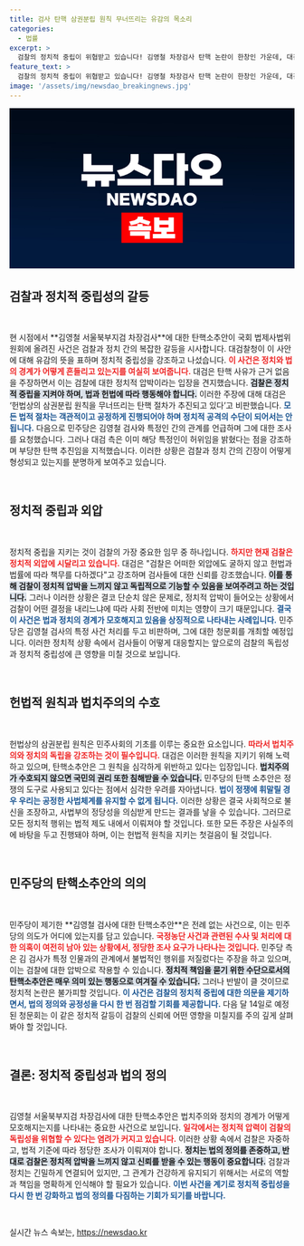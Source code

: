 ```yaml
---
title: 검사 탄핵 삼권분립 원칙 무너뜨리는 유감의 목소리
categories:
  - 법률
excerpt: >
  검찰의 정치적 중립이 위협받고 있습니다! 김영철 차장검사 탄핵 논란이 한창인 가운데, 대검찰청은 민주당의 주장에 강력 반발하며 부당한 절차라고 비판했습니다. 이 복잡한 정치적 게임의 진실은 무엇일까요?
feature_text: >
  검찰의 정치적 중립이 위협받고 있습니다! 김영철 차장검사 탄핵 논란이 한창인 가운데, 대검찰청은 민주당의 주장에 강력 반발하며 부당한 절차라고 비판했습니다. 이 복잡한 정치적 게임의 진실은 무엇일까요?
image: '/assets/img/newsdao_breakingnews.jpg'
---
```


<p><img src="/assets/img/newsdao_breakingnews.jpg" alt="ontimetimes 속보" /></p>

<h2 data-ke-size="size26">검찰과 정치적 중립성의 갈등</h2>

<p data-ke-size="size16">&nbsp;</p>

<p data-ke-size="size16">현 시점에서 **김영철 서울북부지검 차장검사**에 대한 탄핵소추안이 국회 법제사법위원회에 올려진 사건은 검찰과 정치 간의 복잡한 갈등을 시사합니다. 대검찰청이 이 사안에 대해 유감의 뜻을 표하며 정치적 중립성을 강조하고 나섰습니다. <b><span style="color: #ee2323;">이 사건은 정치와 법의 경계가 어떻게 흔들리고 있는지를 여실히 보여줍니다.</span></b> 대검은 탄핵 사유가 근거 없음을 주장하면서 이는 검찰에 대한 정치적 압박이라는 입장을 견지했습니다. <b><span style="background-color: #21538527;">검찰은 정치적 중립을 지켜야 하며, 법과 헌법에 따라 행동해야 합니다.</span></b> 이러한 주장에 대해 대검은 ‘헌법상의 삼권분립 원칙을 무너뜨리는 탄핵 절차가 추진되고 있다’고 비판했습니다. <b><span style="color: #1a5490;">모든 법적 절차는 객관적이고 공정하게 진행되어야 하며 정치적 공격의 수단이 되어서는 안 됩니다.</span></b> 다음으로 민주당은 김영철 검사와 특정인 간의 관계를 언급하며 그에 대한 조사를 요청했습니다. 그러나 대검 측은 이미 해당 특정인이 허위임을 밝혔다는 점을 강조하며 부당한 탄핵 추진임을 지적했습니다. 이러한 상황은 검찰과 정치 간의 긴장이 어떻게 형성되고 있는지를 분명하게 보여주고 있습니다.</p>

<p data-ke-size="size16">&nbsp;</p>

<h2 data-ke-size="size26">정치적 중립과 외압</h2>

<p data-ke-size="size16">&nbsp;</p>

<p data-ke-size="size16">정치적 중립을 지키는 것이 검찰의 가장 중요한 임무 중 하나입니다. <b><span style="color: #ee2323;">하지만 현재 검찰은 정치적 외압에 시달리고 있습니다.</span></b> 대검은 "검찰은 어떠한 외압에도 굴하지 않고 헌법과 법률에 따라 책무를 다하겠다"고 강조하며 검사들에 대한 신뢰를 강조했습니다. <b><span style="background-color: #21538527;">이를 통해 검찰이 정치적 압박을 느끼지 않고 독립적으로 기능할 수 있음을 보여주려고 하는 것입니다.</span></b> 그러나 이러한 상황은 결코 단순치 않은 문제로, 정치적 압박이 들어오는 상황에서 검찰이 어떤 결정을 내리느냐에 따라 사회 전반에 미치는 영향이 크기 때문입니다. <b><span style="color: #1a5490;">결국 이 사건은 법과 정치의 경계가 모호해지고 있음을 상징적으로 나타내는 사례입니다.</span></b> 민주당은 김영철 검사의 특정 사건 처리를 두고 비판하며, 그에 대한 청문회를 개최할 예정입니다. 이러한 정치적 상황 속에서 검사들이 어떻게 대응할지는 앞으로의 검찰의 독립성과 정치적 중립성에 큰 영향을 미칠 것으로 보입니다.</p>

<p data-ke-size="size16">&nbsp;</p>

<h2 data-ke-size="size26">헌법적 원칙과 법치주의의 수호</h2>

<p data-ke-size="size16">&nbsp;</p>

<p data-ke-size="size16">헌법상의 삼권분립 원칙은 민주사회의 기초를 이루는 중요한 요소입니다. <b><span style="color: #ee2323;">따라서 법치주의와 정치의 독립을 강조하는 것이 필수입니다.</span></b> 대검은 이러한 원칙을 지키기 위해 노력하고 있으며, 탄핵소추안은 그 원칙을 심각하게 위반하고 있다는 입장입니다. <b><span style="background-color: #21538527;">법치주의가 수호되지 않으면 국민의 권리 또한 침해받을 수 있습니다.</span></b> 민주당의 탄핵 소추안은 정쟁의 도구로 사용되고 있다는 점에서 심각한 우려를 자아냅니다. <b><span style="color: #1a5490;">법이 정쟁에 휘말릴 경우 우리는 공정한 사법체계를 유지할 수 없게 됩니다.</span></b> 이러한 상황은 결국 사회적으로 불신을 조장하고, 사법부의 정당성을 의심받게 만드는 결과를 낳을 수 있습니다. 그러므로 모든 정치적 행위는 법적 제도 내에서 이뤄져야 할 것입니다. 또한 모든 주장은 사실주의에 바탕을 두고 진행돼야 하며, 이는 헌법적 원칙을 지키는 첫걸음이 될 것입니다.</p>

<p data-ke-size="size16">&nbsp;</p>

<h2 data-ke-size="size26">민주당의 탄핵소추안의 의의</h2>

<p data-ke-size="size16">&nbsp;</p>

<p data-ke-size="size16">민주당이 제기한 **김영철 검사에 대한 탄핵소추안**은 전례 없는 사건으로, 이는 민주당의 의도가 어디에 있는지를 담고 있습니다. <b><span style="color: #ee2323;">국정농단 사건과 관련된 수사 및 처리에 대한 의혹이 여전히 남아 있는 상황에서, 정당한 조사 요구가 나타나는 것입니다.</span></b> 민주당 측은 김 검사가 특정 인물과의 관계에서 불법적인 행위를 저질렀다는 주장을 하고 있으며, 이는 검찰에 대한 압박으로 작용할 수 있습니다. <b><span style="background-color: #21538527;">정치적 책임을 묻기 위한 수단으로서의 탄핵소추안은 매우 의미 있는 행동으로 여겨질 수 있습니다.</span></b> 그러나 반발이 클 것이므로 정치적 논란은 불가피할 것입니다. <b><span style="color: #1a5490;">이 사건은 검찰의 정치적 중립에 대한 의문을 제기하면서, 법의 정의와 공정성을 다시 한 번 점검할 기회를 제공합니다.</span></b> 다음 달 14일로 예정된 청문회는 이 같은 정치적 갈등이 검찰의 신뢰에 어떤 영향을 미칠지를 주의 깊게 살펴봐야 할 것입니다.</p>

<p data-ke-size="size16">&nbsp;</p>

<h2 data-ke-size="size26">결론: 정치적 중립성과 법의 정의</h2>

<p data-ke-size="size16">&nbsp;</p>

<p data-ke-size="size16">김영철 서울북부지검 차장검사에 대한 탄핵소추안은 법치주의와 정치의 경계가 어떻게 모호해지는지를 나타내는 중요한 사건으로 보입니다. <b><span style="color: #ee2323;">일각에서는 정치적 압력이 검찰의 독립성을 위협할 수 있다는 염려가 커지고 있습니다.</span></b> 이러한 상황 속에서 검찰은 자중하고, 법적 기준에 따라 정당한 조사가 이뤄져야 합니다. <b><span style="background-color: #21538527;">정치는 법의 정의를 존중하고, 반대로 검찰은 정치적 압박을 느끼지 않고 신뢰를 받을 수 있는 행동이 중요합니다.</span></b> 검찰과 정치는 긴밀하게 연결되어 있지만, 그 관계가 건강하게 유지되기 위해서는 서로의 역할과 책임을 명확하게 인식해야 할 필요가 있습니다. <b><span style="color: #1a5490;">이번 사건을 계기로 정치적 중립성을 다시 한 번 강화하고 법의 정의를 다짐하는 기회가 되기를 바랍니다.</span></b></p>

<p data-ke-size="size16">&nbsp;</p>
실시간 뉴스 속보는, <a href="https://newsdao.kr" rel="dofollow">https://newsdao.kr</a>


